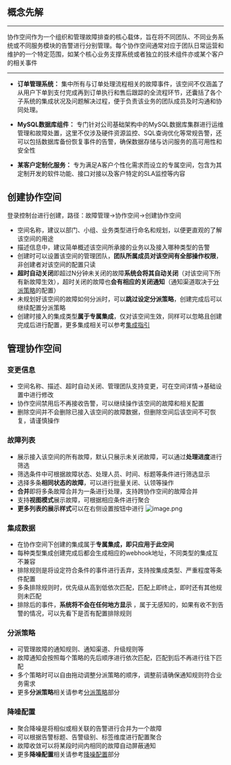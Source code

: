 ## 概念先解

---
协作空间作为一个组织和管理故障排查的核心载体，旨在将不同团队、不同业务系统或不同服务模块的告警进行分别管理。每个协作空间通常对应于团队日常运营和维护的一个特定范围，如某个核心业务支撑系统或者独立的技术组件亦或某个客户的相关事件

---

- **订单管理系统：** 集中所有与订单处理流程相关的故障事件，该空间不仅涵盖了从用户下单到支付完成再到订单执行和售后跟踪的全流程环节，还囊括了各个子系统的集成状况及问题解决过程，便于负责该业务的团队成员及时沟通和协同处理。

- **MySQL数据库组件：** 专门针对公司基础架构中的MySQL数据库集群进行运维管理和故障处置，这里不仅涉及硬件资源监控、SQL查询优化等常规告警，还可以包括数据库备份恢复事件的告警，确保数据存储与访问服务的高可用性和安全性

- **某客户定制化服务：** 专为满足A客户个性化需求而设立的专属空间，包含为其定制开发的软件功能、接口对接以及客户特定的SLA监控等内容


## 创建协作空间

登录控制台进行创建，路径：故障管理->协作空间->创建协作空间
- 空间名称，建议以部门、小组、业务类型进行命名和规划，以便更直观的了解该空间的用途
- 描述信息中，建议简单概述该空间所承接的业务以及接入哪种类型的告警
- 创建时可以设置该空间的管理团队，**团队所属成员对该空间有全部操作权限**，非创建者对该空间的配置只读
- **超时自动关闭**即超过N分钟未关闭的故障**系统会将其自动关闭**（对该空间下所有新故障生效），超时关闭的故障也**会有相应的关闭通知**（通知渠道取决于[分派策略]()的配置）
- 未规划好该空间的故障如何分派时，可以**跳过设定分派策略**，创建完成后可以继续配置分派策略
- 创建时接入的集成类型**属于专属集成**，仅对该空间生效，同样可以忽略且创建完成后进行配置，更多集成相关可以参考[集成指引]()


## 管理协作空间

### 变更信息
- 空间名称、描述、超时自动关闭、管理团队支持变更，可在空间详情->基础设置中进行修改
- 协作空间禁用后不再接收告警，可以继续操作该空间的故障和相关配置
- 删除空间并不会删除已接入该空间的故障数据，但删除空间后该空间不可恢复，请谨慎操作

### 故障列表
- 展示接入该空间的所有故障，默认只展示未关闭故障，可以通过**处理进度**进行筛选
- 筛选条件中可根据故障状态、处理人员、时间、标题等条件进行筛选显示
- 选择多条**相同状态的故障**，可以进行批量关闭、认领等操作
- **合并**即将多条故障合并为一条进行处理，支持跨协作空间的故障合并
- 支持**视图模式**展示故障，可根据相应条件进行聚合
- **更多列表的展示样式**可以在右侧设置按钮中进行
![image.png](https://fcpub-1301667576.cos.ap-nanjing.myqcloud.com/flashduty/doc/xiezuokongjian-1.png)

### 集成数据
- 在协作空间下创建的集成属于**专属集成，即只应用于此空间**
- 每种类型集成创建完成后都会生成相应的webhook地址，不同类型的集成互不兼容
- 排除规则是将设定符合条件的事件进行丢弃，支持按集成类型、严重程度等条件配置
- 多条排除规则时，优先级从高到低依次匹配，匹配上即终止，即时还有其他规则未匹配
- 排除后的事件，**系统将不会在任何地方显示** ，属于无感知的，如果有收不到告警的情况，可以先看下是否有配置排除规则


### 分派策略
- 可管理故障的通知规则、通知渠道、升级规则等
- 故障通知会按照每个策略的先后顺序进行依次匹配，匹配到后不再进行往下匹配
- 多个策略时可以自由拖动调整分派策略的顺序，调整前请确保通知规则符合业务需求
- 更多**分派策略**相关请参考[分派策略]()部分

### 降噪配置
- 聚合降噪是将相似或相关联的告警进行合并为一个故障
- 可以根据告警标题、告警级别、标签维度进行配置聚合
- 故障收敛可以将某段时间内相同的故障自动屏蔽通知
- 更多**降噪配置**相关请参考[降噪配置]()部分